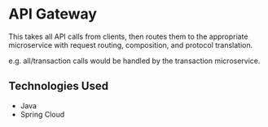 # API Gateway

This takes all API calls from clients, then routes them to the appropriate microservice with request routing, composition, and protocol translation.

e.g. all/transaction calls would be handled by the transaction microservice.

## Technologies Used
* Java
* Spring Cloud